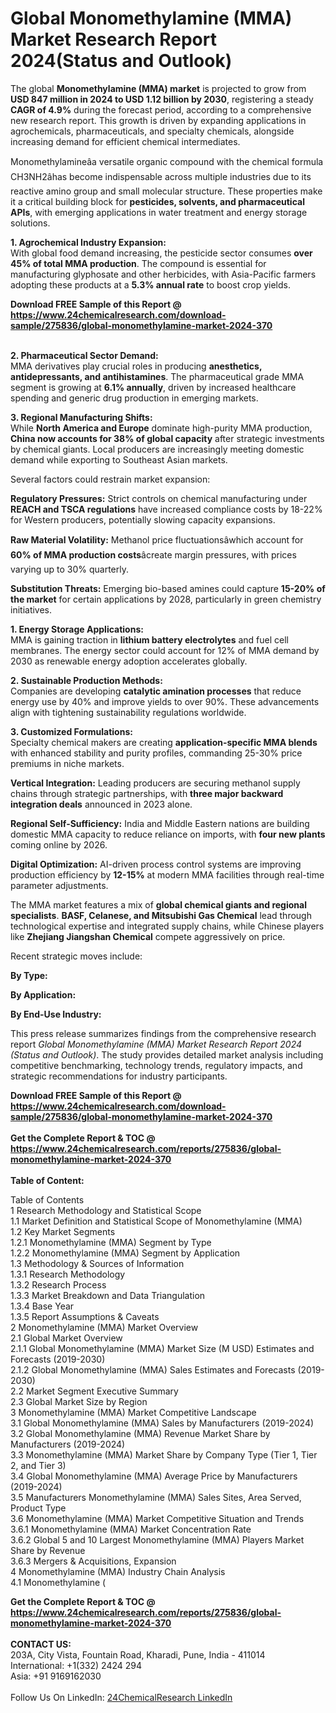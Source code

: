 <h1>Global Monomethylamine (MMA) Market Research Report 2024(Status and Outlook)</h1><p>The global <strong>Monomethylamine (MMA) market</strong> is projected to grow from <strong>USD 847 million in 2024 to USD 1.12 billion by 2030</strong>, registering a steady <strong>CAGR of 4.9%</strong> during the forecast period, according to a comprehensive new research report. This growth is driven by expanding applications in agrochemicals, pharmaceuticals, and specialty chemicals, alongside increasing demand for efficient chemical intermediates.</p><p>Monomethylamineâa versatile organic compound with the chemical formula CH3NH2âhas become indispensable across multiple industries due to its reactive amino group and small molecular structure. These properties make it a critical building block for <strong>pesticides, solvents, and pharmaceutical APIs</strong>, with emerging applications in water treatment and energy storage solutions.</p><p><strong>1. Agrochemical Industry Expansion:</strong><br>
With global food demand increasing, the pesticide sector consumes <strong>over 45% of total MMA production</strong>. The compound is essential for manufacturing glyphosate and other herbicides, with Asia-Pacific farmers adopting these products at a <strong>5.3% annual rate</strong> to boost crop yields.</p><div><b>Download FREE Sample of this Report @ 
            <a href="https://www.24chemicalresearch.com/download-sample/275836/global-monomethylamine-market-2024-370">
            https://www.24chemicalresearch.com/download-sample/275836/global-monomethylamine-market-2024-370</a></b></div><br><p><strong>2. Pharmaceutical Sector Demand:</strong><br>
MMA derivatives play crucial roles in producing <strong>anesthetics, antidepressants, and antihistamines</strong>. The pharmaceutical grade MMA segment is growing at <strong>6.1% annually</strong>, driven by increased healthcare spending and generic drug production in emerging markets.</p><p><strong>3. Regional Manufacturing Shifts:</strong><br>
While <strong>North America and Europe</strong> dominate high-purity MMA production, <strong>China now accounts for 38% of global capacity</strong> after strategic investments by chemical giants. Local producers are increasingly meeting domestic demand while exporting to Southeast Asian markets.</p><p>Several factors could restrain market expansion:</p><p><strong>Regulatory Pressures:</strong> Strict controls on chemical manufacturing under <strong>REACH and TSCA regulations</strong> have increased compliance costs by 18-22% for Western producers, potentially slowing capacity expansions.</p><p><strong>Raw Material Volatility:</strong> Methanol price fluctuationsâwhich account for <strong>60% of MMA production costs</strong>âcreate margin pressures, with prices varying up to 30% quarterly.</p><p><strong>Substitution Threats:</strong> Emerging bio-based amines could capture <strong>15-20% of the market</strong> for certain applications by 2028, particularly in green chemistry initiatives.</p><p><strong>1. Energy Storage Applications:</strong><br>
MMA is gaining traction in <strong>lithium battery electrolytes</strong> and fuel cell membranes. The energy sector could account for 12% of MMA demand by 2030 as renewable energy adoption accelerates globally.</p><p><strong>2. Sustainable Production Methods:</strong><br>
Companies are developing <strong>catalytic amination processes</strong> that reduce energy use by 40% and improve yields to over 90%. These advancements align with tightening sustainability regulations worldwide.</p><p><strong>3. Customized Formulations:</strong><br>
Specialty chemical makers are creating <strong>application-specific MMA blends</strong> with enhanced stability and purity profiles, commanding 25-30% price premiums in niche markets.</p><p><strong>Vertical Integration:</strong> Leading producers are securing methanol supply chains through strategic partnerships, with <strong>three major backward integration deals</strong> announced in 2023 alone.</p><p><strong>Regional Self-Sufficiency:</strong> India and Middle Eastern nations are building domestic MMA capacity to reduce reliance on imports, with <strong>four new plants</strong> coming online by 2026.</p><p><strong>Digital Optimization:</strong> AI-driven process control systems are improving production efficiency by <strong>12-15%</strong> at modern MMA facilities through real-time parameter adjustments.</p><p>The MMA market features a mix of <strong>global chemical giants and regional specialists</strong>. <strong>BASF, Celanese, and Mitsubishi Gas Chemical</strong> lead through technological expertise and integrated supply chains, while Chinese players like <strong>Zhejiang Jiangshan Chemical</strong> compete aggressively on price.</p><p>Recent strategic moves include:</p><p><strong>By Type:</strong></p><p><strong>By Application:</strong></p><p><strong>By End-Use Industry:</strong></p><p>This press release summarizes findings from the comprehensive research report <em>Global Monomethylamine (MMA) Market Research Report 2024 (Status and Outlook)</em>. The study provides detailed market analysis including competitive benchmarking, technology trends, regulatory impacts, and strategic recommendations for industry participants.</p><div><b>Download FREE Sample of this Report @ 
            <a href="https://www.24chemicalresearch.com/download-sample/275836/global-monomethylamine-market-2024-370">
            https://www.24chemicalresearch.com/download-sample/275836/global-monomethylamine-market-2024-370</a></b></div><br><div><b>Get the Complete Report & TOC @ 
            <a href="https://www.24chemicalresearch.com/reports/275836/global-monomethylamine-market-2024-370">
            https://www.24chemicalresearch.com/reports/275836/global-monomethylamine-market-2024-370</a></b></div><br>
            <b>Table of Content:</b><p>Table of Contents<br />
1 Research Methodology and Statistical Scope<br />
1.1 Market Definition and Statistical Scope of Monomethylamine (MMA)<br />
1.2 Key Market Segments<br />
1.2.1 Monomethylamine (MMA) Segment by Type<br />
1.2.2 Monomethylamine (MMA) Segment by Application<br />
1.3 Methodology & Sources of Information<br />
1.3.1 Research Methodology<br />
1.3.2 Research Process<br />
1.3.3 Market Breakdown and Data Triangulation<br />
1.3.4 Base Year<br />
1.3.5 Report Assumptions & Caveats<br />
2 Monomethylamine (MMA) Market Overview<br />
2.1 Global Market Overview<br />
2.1.1 Global Monomethylamine (MMA) Market Size (M USD) Estimates and Forecasts (2019-2030)<br />
2.1.2 Global Monomethylamine (MMA) Sales Estimates and Forecasts (2019-2030)<br />
2.2 Market Segment Executive Summary<br />
2.3 Global Market Size by Region<br />
3 Monomethylamine (MMA) Market Competitive Landscape<br />
3.1 Global Monomethylamine (MMA) Sales by Manufacturers (2019-2024)<br />
3.2 Global Monomethylamine (MMA) Revenue Market Share by Manufacturers (2019-2024)<br />
3.3 Monomethylamine (MMA) Market Share by Company Type (Tier 1, Tier 2, and Tier 3)<br />
3.4 Global Monomethylamine (MMA) Average Price by Manufacturers (2019-2024)<br />
3.5 Manufacturers Monomethylamine (MMA) Sales Sites, Area Served, Product Type<br />
3.6 Monomethylamine (MMA) Market Competitive Situation and Trends<br />
3.6.1 Monomethylamine (MMA) Market Concentration Rate<br />
3.6.2 Global 5 and 10 Largest Monomethylamine (MMA) Players Market Share by Revenue<br />
3.6.3 Mergers & Acquisitions, Expansion<br />
4 Monomethylamine (MMA) Industry Chain Analysis<br />
4.1 Monomethylamine (</p><div><b>Get the Complete Report & TOC @ 
            <a href="https://www.24chemicalresearch.com/reports/275836/global-monomethylamine-market-2024-370">
            https://www.24chemicalresearch.com/reports/275836/global-monomethylamine-market-2024-370</a></b></div><br><b>CONTACT US:</b><br>
            203A, City Vista, Fountain Road, Kharadi, Pune, India - 411014<br>
            International: +1(332) 2424 294<br>
            Asia: +91 9169162030 <br><br>
            Follow Us On LinkedIn: <a href="https://www.linkedin.com/company/24chemicalresearch/">24ChemicalResearch LinkedIn</a>